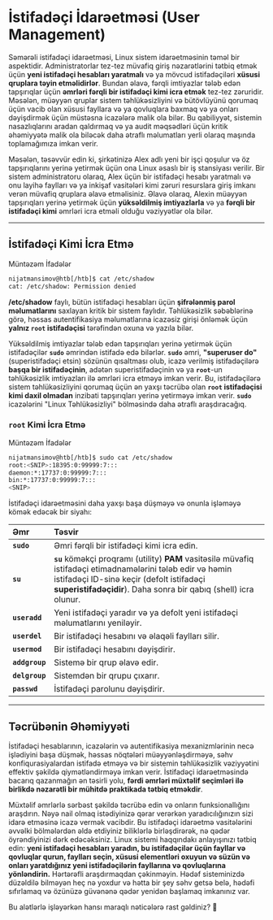 # İstifadəçi İdarəetməsi (User Management)

Səmərəli istifadəçi idarəetməsi, Linux sistem idarəetməsinin təməl bir aspektidir. Administratorlar tez-tez müvafiq giriş nəzarətlərini tətbiq etmək üçün **yeni istifadəçi hesabları yaratmalı** və ya mövcud istifadəçiləri **xüsusi qruplara təyin etməlidirlər**. Bundan əlavə, fərqli imtiyazlar tələb edən tapşırıqlar üçün **əmrləri fərqli bir istifadəçi kimi icra etmək** tez-tez zəruridir. Məsələn, müəyyən qruplar sistem təhlükəsizliyini və bütövlüyünü qorumaq üçün vacib olan xüsusi fayllara və ya qovluqlara baxmaq və ya onları dəyişdirmək üçün müstəsna icazələrə malik ola bilər. Bu qabiliyyət, sistemin nasazlıqlarını aradan qaldırmaq və ya audit məqsədləri üçün kritik əhəmiyyətə malik ola biləcək daha ətraflı məlumatları yerli olaraq maşında toplamağımıza imkan verir.

Məsələn, təsəvvür edin ki, şirkətinizə Alex adlı yeni bir işçi qoşulur və öz tapşırıqlarını yerinə yetirmək üçün ona Linux əsaslı bir iş stansiyası verilir. Bir sistem administratoru olaraq, Alex üçün bir istifadəçi hesabı yaratmalı və onu layihə faylları və ya inkişaf vasitələri kimi zəruri resurslara giriş imkanı verən müvafiq qruplara əlavə etməlisiniz. Əlavə olaraq, Alexin müəyyən tapşırıqları yerinə yetirmək üçün **yüksəldilmiş imtiyazlarla** və ya **fərqli bir istifadəçi kimi** əmrləri icra etməli olduğu vəziyyətlər ola bilər.

-----

## İstifadəçi Kimi İcra Etmə

Müntəzəm İfadələr

```bash
nijatmansimov@htb[/htb]$ cat /etc/shadow
cat: /etc/shadow: Permission denied
```

**/etc/shadow** faylı, bütün istifadəçi hesabları üçün **şifrələnmiş parol məlumatlarını** saxlayan kritik bir sistem faylıdır. Təhlükəsizlik səbəblərinə görə, həssas autentifikasiya məlumatlarına icazəsiz girişi önləmək üçün **yalnız `root` istifadəçisi** tərəfindən oxuna və yazıla bilər.

Yüksəldilmiş imtiyazlar tələb edən tapşırıqları yerinə yetirmək üçün istifadəçilər **`sudo`** əmrindən istifadə edə bilərlər. **`sudo`** əmri, **"superuser do"** (superistifadəçi etsin) sözünün qısaltması olub, icazə verilmiş istifadəçilərə **başqa bir istifadəçinin**, adətən superistifadəçinin və ya **`root`**-un təhlükəsizlik imtiyazları ilə əmrləri icra etməyə imkan verir. Bu, istifadəçilərə sistem təhlükəsizliyini qorumaq üçün ən yaxşı təcrübə olan **`root` istifadəçisi kimi daxil olmadan** inzibati tapşırıqları yerinə yetirməyə imkan verir. **`sudo`** icazələrini "Linux Təhlükəsizliyi" bölməsində daha ətraflı araşdıracağıq.

### `root` Kimi İcra Etmə

Müntəzəm İfadələr

```bash
nijatmansimov@htb[/htb]$ sudo cat /etc/shadow
root:<SNIP>:18395:0:99999:7:::
daemon:*:17737:0:99999:7:::
bin:*:17737:0:99999:7:::
<SNIP>
```

İstifadəçi idarəetməsini daha yaxşı başa düşməyə və onunla işləməyə kömək edəcək bir siyahı:

| Əmr | Təsvir |
| :--- | :--- |
| **`sudo`** | Əmri fərqli bir istifadəçi kimi icra edin. |
| **`su`** | **`su`** köməkçi proqramı (utility) **PAM** vasitəsilə müvafiq istifadəçi etimadnamələrini tələb edir və həmin istifadəçi ID-sinə keçir (defolt istifadəçi **superistifadəçidir**). Daha sonra bir qabıq (shell) icra olunur. |
| **`useradd`** | Yeni istifadəçi yaradır və ya defolt yeni istifadəçi məlumatlarını yeniləyir. |
| **`userdel`** | Bir istifadəçi hesabını və əlaqəli faylları silir. |
| **`usermod`** | Bir istifadəçi hesabını dəyişdirir. |
| **`addgroup`** | Sistemə bir qrup əlavə edir. |
| **`delgroup`** | Sistemdən bir qrupu çıxarır. |
| **`passwd`** | İstifadəçi parolunu dəyişdirir. |

-----

## Təcrübənin Əhəmiyyəti

İstifadəçi hesablarının, icazələrin və autentifikasiya mexanizmlərinin necə işlədiyini başa düşmək, həssas nöqtələri müəyyənləşdirməyə, səhv konfiqurasiyalardan istifadə etməyə və bir sistemin təhlükəsizlik vəziyyətini effektiv şəkildə qiymətləndirməyə imkan verir. İstifadəçi idarəetməsində bacarıq qazanmağın ən təsirli yolu, **fərdi əmrləri müxtəlif seçimləri ilə birlikdə nəzarətli bir mühitdə praktikada tətbiq etməkdir**.

Müxtəlif əmrlərlə sərbəst şəkildə təcrübə edin və onların funksionallığını araşdırın. Nəyə nail olmaq istədiyinizə qərar verərkən yaradıcılığınızın sizi idarə etməsinə icazə vermək vacibdir. Bu istifadəçi idarəetmə vasitələrini əvvəlki bölmələrdən əldə etdiyiniz biliklərlə birləşdirərək, nə qədər öyrəndiyinizi dərk edəcəksiniz. Linux sistemi haqqındakı anlayışınızı tətbiq edin: **yeni istifadəçi hesabları yaradın, bu istifadəçilər üçün fayllar və qovluqlar qurun, faylları seçin, xüsusi elementləri oxuyun və süzün və onları yaratdığınız yeni istifadəçilərin fayllarına və qovluqlarına yönləndirin.** Hərtərəfli araşdırmaqdan çəkinməyin. Hədəf sisteminizdə düzəldilə bilməyən heç nə yoxdur və hətta bir şey səhv getsə belə, hədəfi sıfırlamaq və özünüzə güvənənə qədər yenidən başlamaq imkanınız var.

Bu alətlərlə işləyərkən hansı maraqlı nəticələrə rast gəldiniz? 🤔
